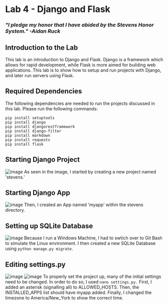 # Lab 4 - Django and Flask
### *"I pledge my honor that I have abided by the Stevens Honor System." -Aidan Ruck*

## Introduction to the Lab
This lab is an introduction to Django and Flask. Django is a framework which allows for rapid development, while Flask is more aimed for building web applications. This lab is to show how to setup and run projects with Django, and later run servers using Flask.

## Required Dependencies
The following dependencies are needed to run the projects discussed in this lab. Please run the following commands:
```
pip install setuptools
pip install django
pip install djangorestframework
pip install django-filter
pip install markdown
pip install requests
pip install flask
```
## Starting Django Project
![image](https://github.com/user-attachments/assets/fb80332d-5083-4e65-9f63-c8c846bcde45)
As seen in the image, I started by creating a new project named 'stevens.'

## Starting Django App
![image](https://github.com/user-attachments/assets/fda3ea7a-c499-47b2-bed3-07e65c6830b8)
Then, I created an App named 'myapp' within the stevens directory.

## Setting up SQLite Database
![image](https://github.com/user-attachments/assets/000f6259-0f1d-42d9-94e9-7ac2164c0777)
Because I run a Windows Machine, I had to swtich over to Git Bash to simulate the Linux environment. I then created a new SQLite Database using `python manage.py migrate`.

## Editing settings.py
![image](https://github.com/user-attachments/assets/6825d360-034c-4918-bc83-36ad8ca60e44)
![image](https://github.com/user-attachments/assets/ed49a71e-0609-4add-8067-01194d60d1f1)
To properly set the project up, many of the initial settings need to be changed. In order to do so, I used `nano settings.py.` First, I added an asterisk (signalling all) to ALLOWED_HOSTS. Then, the INSTALLED_APPS list should have myapp added. Finally, I changed the timezone to America/New_York to show the correct time.

